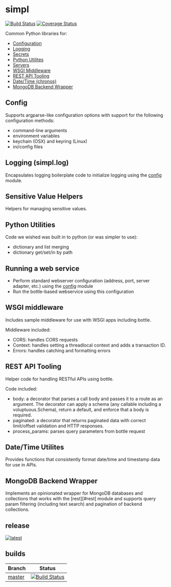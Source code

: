 # simpl
[![Build Status](https://travis-ci.org/checkmate/simpl.svg?branch=master)](https://travis-ci.org/checkmate/simpl)
[![Coverage Status](https://coveralls.io/repos/checkmate/simpl/badge.svg?branch=master)](https://coveralls.io/r/checkmate/simpl?branch=master)

Common Python libraries for:

- [Configuration](#config)
- [Logging](#logging)
- [Secrets](#secrets)
- [Python Utilites](#python)
- [Servers](#server)
- [WSGI Middleware](#middleware)
- [REST API Tooling](#rest)
- [Date/Time (chronos)](#chronos)
- [MongoDB Backend Wrapper](#mongo)

## <a name="config"></a>Config

Supports argparse-like configuration options with support for the following
configuration methods:
- command-line arguments
- environment variables
- keychain (OSX) and keyring (Linux)
- ini/config files

## <a name="logging"></a>Logging (simpl.log)

Encapsulates logging boilerplate code to initialize logging using the
[config](#config) module.

## <a name="secrets"></a>Sensitive Value Helpers

Helpers for managing sensitive values.


## <a name="python"></a>Python Utilities

Code we wished was built in to python (or was simpler to use):
- dictionary and list merging
- dictionary get/set/in by path


## <a name="server"></a>Running a web service

- Perform standard webserver configuration (address, port, server adapter, etc.) using the [config](#config) module
- Run the bottle-based webservice using this configuration


## <a name="middleware"></a>WSGI middleware

Includes sample middleware for use with WSGI apps including bottle.

Middleware included:
- CORS: handles CORS requests
- Context: handles setting a threadlocal context and adds a transaction ID.
- Errors: handles catching and formatting errors


## <a name="rest"></a>REST API Tooling

Helper code for handling RESTful APIs using bottle.

Code included:
- body: a decorator that parses a call body and passes it to a route as an argument. The decorator can apply a schema (any callable including a voluptuous.Schema), return a default, and enforce that a body is required.
- paginated: a decorator that returns paginated data with correct limit/offset validation and HTTP responses.
- process_params: parses query parameters from bottle request

## <a name="chronos"></a>Date/Time Utilites

Provides functions that consistently format date/time and timestamp data for use in APIs.

## <a name="mongo"></a>MongoDB Backend Wrapper

Implements an opinionated wrapper for MongoDB databases and collections
that works with the [rest][#rest] module and supports query param filtering
(including text search) and pagination of backend collections.

## release
[![latest](https://img.shields.io/pypi/v/simpl.svg)](https://pypi.python.org/pypi/simpl)

## builds

| Branch        | Status  |
| ------------- | ------------- |
| [master](https://github.com/checkmate/simpl/tree/master)  | [![Build Status](https://travis-ci.org/checkmate/simpl.svg?branch=master)](https://travis-ci.org/checkmate/simpl)  |
